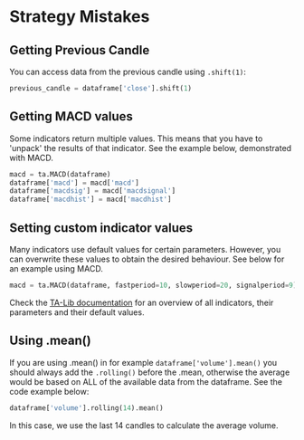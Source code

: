# Strategy Mistakes

## Getting Previous Candle
You can access data from the previous candle using ``.shift(1)``:
````python
previous_candle = dataframe['close'].shift(1)
````

## Getting MACD values
Some indicators return multiple values. This means that you have to 'unpack' the results of that indicator. See the example
below, demonstrated with MACD.
````python
macd = ta.MACD(dataframe)
dataframe['macd'] = macd['macd']
dataframe['macdsig'] = macd['macdsignal']
dataframe['macdhist'] = macd['macdhist']
````

## Setting custom indicator values
Many indicators use default values for certain parameters. However, you can overwrite these values to obtain the desired
behaviour. See below for an example using MACD.
````python
macd = ta.MACD(dataframe, fastperiod=10, slowperiod=20, signalperiod=9)
````
Check the [TA-Lib documentation](https://mrjbq7.github.io/ta-lib/func_groups/momentum_indicators.html) for an overview of 
all indicators, their parameters and their default values.

## Using .mean()
If you are using .mean() in for example ``dataframe['volume'].mean()`` you should always add the ``.rolling()`` before the .mean, otherwise the average would be based on ALL of the available data from the dataframe. See the code example below:
```python
dataframe['volume'].rolling(14).mean()
```
In this case, we use the last 14 candles to calculate the average volume. 